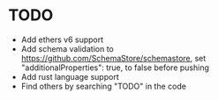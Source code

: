 # TODO

- Add ethers v6 support
- Add schema validation to <https://github.com/SchemaStore/schemastore>, set "additionalProperties": true, to false before pushing
- Add rust language support
- Find others by searching "TODO" in the code
